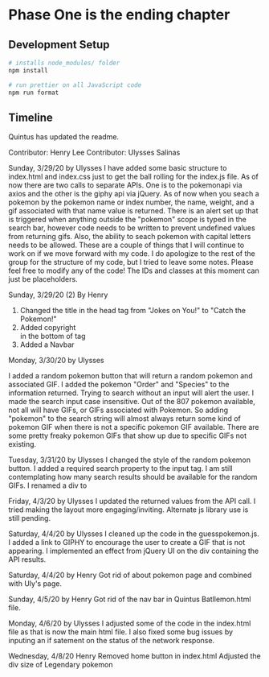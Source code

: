 # Phase One is the ending chapter

## Development Setup

```sh
# installs node_modules/ folder
npm install

# run prettier on all JavaScript code
npm run format
```

## Timeline

Quintus has updated the readme.

Contributor: Henry Lee
Contributor: Ulysses Salinas

Sunday, 3/29/20 by Ulysses
I have added some basic structure to index.html and index.css just to get the ball rolling for the index.js file. As of now there are two calls to separate APIs. One is to the pokemonapi via axios and the other is the giphy api via jQuery. As of now when you seach a pokemon by the pokemon name or index number, the name, weight, and a gif associated with that name value is returned. There is an alert set up that is triggered when anything outside the "pokemon" scope is typed in the search bar, however code needs to be written to prevent undefined values from returning gifs. Also, the ability to seach pokemon with capital letters needs to be allowed. These are a couple of things that I will continue to work on if we move forward with my code. I do apologize to the rest of the group for the structure of my code, but I tried to leave some notes. Please feel free to modify any of the code! The IDs and classes at this moment can just be placeholders.


Sunday, 3/29/20 (2) By Henry
1. Changed the title in the head tag from "Jokes on You!" to "Catch the Pokemon!"
2. Added copyright <div> in the bottom of <body> tag
3. Added a Navbar

Monday, 3/30/20 by Ulysses

I added a random pokemon button that will return a random pokemon and associated GIF.
I added the pokemon "Order" and "Species" to the information returned.
Trying to search without an input will alert the user.
I made the search input case insensitive.
Out of the 807 pokemon available, not all will have GIFs, or GIFs associated with Pokemon. So adding "pokemon" to the search string will almost always return some kind of pokemon GIF when there is not a specific pokemon GIF available. There are some pretty freaky pokemon GIFs that show up due to specific GIFs not existing.


Tuesday, 3/31/20 by Ulysses
I changed the style of the random pokemon button.
I added a required search property to the input tag.
I am still contemplating how many search results should be available for the random GIFs.
I renamed a div to <pokemon-container>

Friday, 4/3/20 by Ulysses
I updated the returned values from the API call.
I tried making the layout more engaging/inviting.
Alternate js library use is still pending.

Saturday, 4/4/20 by Ulysses
I cleaned up the code in the guesspokemon.js.
I added a link to GIPHY to encourage the user to create a GIF that is not appearing.
I implemented an effect from jQuery UI on the div containing the API results.

Saturday, 4/4/20 by Henry
Got rid of about pokemon page and combined with Uly's page.

Sunday, 4/5/20 by Henry
Got rid of the nav bar in Quintus Batllemon.html file.

Monday, 4/6/20 by Ulysses
I adjusted some of the code in the index.html file as that is now the main html file.
I also fixed some bug issues by inputing an if satement on the status of the network response.

Wednesday, 4/8/20 Henry
Removed home button in index.html
Adjusted the div size of Legendary pokemon